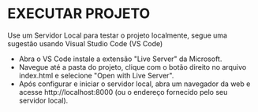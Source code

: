# EXECUTAR PROJETO
Use um Servidor Local para testar o projeto localmente, segue uma sugestão usando Visual Studio Code (VS Code)
* Abra o VS Code instale a extensão "Live Server" da Microsoft.
* Navegue até a pasta do projeto, clique com o botão direito no arquivo index.html e selecione "Open with Live Server".
* Após configurar e iniciar o servidor local, abra um navegador da web e acesse http://localhost:8000 (ou o endereço fornecido pelo seu servidor local).
